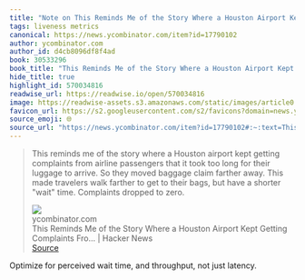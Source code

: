 ```yaml
---
title: "Note on This Reminds Me of the Story Where a Houston Airport Kept Getting Complaints Fro... | Hacker News via ycombinator.com"
tags: liveness metrics
canonical: https://news.ycombinator.com/item?id=17790102
author: ycombinator.com
author_id: d4cb8096df8f4ad
book: 30533296
book_title: "This Reminds Me of the Story Where a Houston Airport Kept Getting Complaints Fro... | Hacker News"
hide_title: true
highlight_id: 570034816
readwise_url: https://readwise.io/open/570034816
image: https://readwise-assets.s3.amazonaws.com/static/images/article0.00998d930354.png
favicon_url: https://s2.googleusercontent.com/s2/favicons?domain=news.ycombinator.com
source_emoji: 🌐
source_url: "https://news.ycombinator.com/item?id=17790102#:~:text=This%20reminds%20me,dropped%20to%20zero."
---
```


> This reminds me of the story where a Houston airport kept getting complaints from airline passengers that it took too long for their luggage to arrive. So they moved baggage claim farther away. This made travelers walk farther to get to their bags, but have a shorter "wait" time. Complaints dropped to zero.
> <div class="quoteback-footer"><div class="quoteback-avatar"><img class="mini-favicon" src="https://s2.googleusercontent.com/s2/favicons?domain=news.ycombinator.com"></div><div class="quoteback-metadata"><div class="metadata-inner"><span style="display:none">FROM:</span><div aria-label="ycombinator.com" class="quoteback-author"> ycombinator.com</div><div aria-label="This Reminds Me of the Story Where a Houston Airport Kept Getting Complaints Fro... | Hacker News" class="quoteback-title"> This Reminds Me of the Story Where a Houston Airport Kept Getting Complaints Fro... | Hacker News</div></div></div><div class="quoteback-backlink"><a target="_blank" aria-label="go to the full text of this quotation" rel="noopener" href="https://news.ycombinator.com/item?id=17790102#:~:text=This%20reminds%20me,dropped%20to%20zero." class="quoteback-arrow"> Source</a></div></div>

Optimize for perceived wait time, and throughput, not just latency. 
